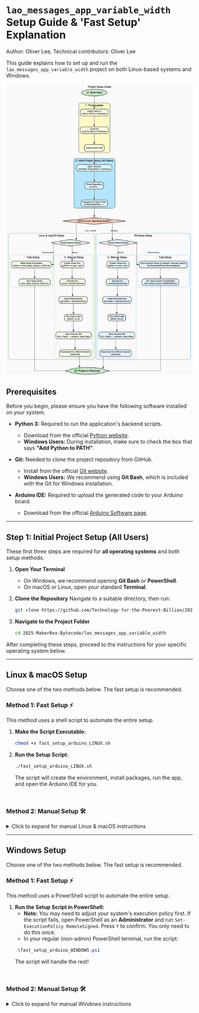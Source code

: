 # `lao_messages_app_variable_width` Setup Guide & 'Fast Setup' Explanation
Author: Oliver Lee, Technical contributors: Oliver Lee

This guide explains how to set up and run the `lao_messages_app_variable_width` project on both Linux-based systems and Windows.

![Flowchart of setup process](./assets/Visual_setup_guide.png "The setup process")

## **Prerequisites**

Before you begin, please ensure you have the following software installed on your system.

* **Python 3:** Required to run the application's backend scripts.
    * Download from the official [Python website](https://www.python.org/downloads/).
    * **Windows Users:** During installation, make sure to check the box that says **"Add Python to PATH"**.

* **Git:** Needed to clone the project repository from GitHub.
    * Install from the official [Git website](https://git-scm.com/downloads).
    * **Windows Users:** We recommend using **Git Bash**, which is included with the Git for Windows installation.

* **Arduino IDE:** Required to upload the generated code to your Arduino board.
    * Download from the official [Arduino Software page](https://www.arduino.cc/en/software).

---

## **Step 1: Initial Project Setup (All Users)**

These first three steps are required for **all operating systems** and both setup methods.

1.  **Open Your Terminal**
    * On Windows, we recommend opening **Git Bash** or **PowerShell**.
    * On macOS or Linux, open your standard **Terminal**.

2.  **Clone the Repository**
    Navigate to a suitable directory, then run:
    ```bash
    git clone https://github.com/Technology-for-the-Poorest-Billion/2025-MakerBox-Bytecode.git
    ```

3.  **Navigate to the Project Folder**
    ```bash
    cd 2025-MakerBox-Bytecode/lao_messages_app_variable_width
    ```

After completing these steps, proceed to the instructions for your specific operating system below.

---

## **Linux & macOS Setup**

Choose one of the two methods below. The fast setup is recommended.

### Method 1: Fast Setup ⚡

This method uses a shell script to automate the entire setup.

1.  **Make the Script Executable:**
    ```bash
    chmod +x fast_setup_arduino_LINUX.sh
    ```

2.  **Run the Setup Script:**
    ```bash
    ./fast_setup_arduino_LINUX.sh
    ```
    The script will create the environment, install packages, run the app, and open the Arduino IDE for you.

<br>

### Method 2: Manual Setup 🛠️
<details>
<summary>Click to expand for manual Linux & macOS instructions</summary>

1.  **Create a Python Virtual Environment:**
    ```bash
    python3 -m venv .venv
    ```

2.  **Activate the Virtual Environment:**
    ```bash
    source .venv/bin/activate
    ```
    Your terminal prompt should now show `(.venv)`.

3.  **Install Python Dependencies:**
    ```bash
    pip install -r requirements.txt
    ```

4.  **Run the Python Application:**
    ```bash
    python run.py
    ```

5.  **Launch Arduino IDE:**
    * Open the Arduino IDE application.
    * Go to `File > Open...` and navigate to the project's `arduino_code` folder.
    * Open the main sketch file: `arduino_code.ino`.

6.  **Deactivate Virtual Environment:** When finished, you can exit the environment by typing:
    ```bash
    deactivate
    ```
</details>

---

## **Windows Setup**

Choose one of the two methods below. The fast setup is recommended.

### Method 1: Fast Setup ⚡

This method uses a PowerShell script to automate the entire setup.

1.  **Run the Setup Script in PowerShell:**
    * **Note:** You may need to adjust your system's execution policy first. If the script fails, open PowerShell as an **Administrator** and run `Set-ExecutionPolicy RemoteSigned`. Press `Y` to confirm. You only need to do this once.
    * In your regular (non-admin) PowerShell terminal, run the script:
    ```powershell
    .\fast_setup_arduino_WINDOWS.ps1
    ```
    The script will handle the rest!

<br>

### Method 2: Manual Setup 🛠️
<details>
<summary>Click to expand for manual Windows instructions</summary>
    
1.  **Create a Python Virtual Environment:**
    ```bash
    python -m venv .venv
    ```

2.  **Activate the Virtual Environment:**
    * In **Git Bash** or **PowerShell**:
        ```bash
        source .venv/Scripts/activate
        ```
    * In **Windows Command Prompt (CMD)**:
        ```cmd
        .\.venv\Scripts\activate
        ```
    Your command prompt should now be prefixed with `(.venv)`.

3.  **Install Python Dependencies:**
    ```bash
    pip install -r requirements.txt
    ```

4.  **Run the Python Application:**
    ```bash
    python run.py
    ```

5.  **Launch Arduino IDE:**
    * Open the Arduino IDE application.
    * Go to `File > Open...` and navigate to the project's `arduino_code` folder.
    * Open the main sketch file: `arduino_code.ino`.

6.  **Deactivate Virtual Environment:** When finished, you can exit the environment by typing:
    ```bash
    deactivate
    ```
</details>